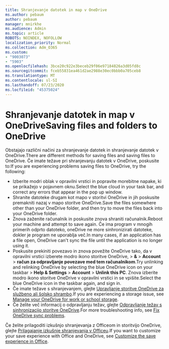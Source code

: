 ```yaml
---
title: Shranjevanje datotek in map v OneDrive
ms.author: pebaum
author: pebaum
manager: mnirkhe
ms.audience: Admin
ms.topic: article
ROBOTS: NOINDEX, NOFOLLOW
localization_priority: Normal
ms.collection: Adm_O365
ms.custom:
- "9003073"
- "5903"
ms.openlocfilehash: 3bce20c922e3beceb29f06e97184826a3d05fd8c
ms.sourcegitcommit: fceb55831ea461d2ae2988e30ec0bbb0a705ceb8
ms.translationtype: MT
ms.contentlocale: sl-SI
ms.lasthandoff: 07/23/2020
ms.locfileid: "45375024"
---
```

# <a name="saving-files-and-folders-to-onedrive"></a><span data-ttu-id="690c1-102">Shranjevanje datotek in map v OneDrive</span><span class="sxs-lookup"><span data-stu-id="690c1-102">Saving files and folders to OneDrive</span></span>

<span data-ttu-id="690c1-103">Obstajajo različni načini za shranjevanje datotek in shranjevanje datotek v OneDrive.</span><span class="sxs-lookup"><span data-stu-id="690c1-103">There are different methods for saving files and saving files to OneDrive.</span></span> <span data-ttu-id="690c1-104">Če imate težave pri shranjevanju datotek v OneDrive, poskusite to:</span><span class="sxs-lookup"><span data-stu-id="690c1-104">If you are experiencing problems saving files to OneDrive, try the following:</span></span>

- <span data-ttu-id="690c1-105">Izberite modri oblak v opravilni vrstici in popravite morebitne napake, ki se prikažejo v pojavnem oknu.</span><span class="sxs-lookup"><span data-stu-id="690c1-105">Select the blue cloud in your task bar, and correct any errors that appear in the pop up window.</span></span>
- <span data-ttu-id="690c1-106">Shranite datoteke drugam kot mapo v storitvi OneDrive in jih poskusite premakniti nazaj v mapo storitve OneDrive.</span><span class="sxs-lookup"><span data-stu-id="690c1-106">Save the files somewhere other than your OneDrive folder, and then try to move the files back into your OneDrive folder.</span></span>
- <span data-ttu-id="690c1-107">Znova zaženite računalnik in poskusite znova shraniti računalnik.</span><span class="sxs-lookup"><span data-stu-id="690c1-107">Reboot your machine and attempt to save again.</span></span> <span data-ttu-id="690c1-108">Če ima program v mnogih primerih odprto datoteko, oneDrive ne more sinhronizirati datoteke, dokler je program ne uporablja več.</span><span class="sxs-lookup"><span data-stu-id="690c1-108">In many cases, if an application has a file open, OneDrive can't sync the file until the application is no longer using it.</span></span>    
- <span data-ttu-id="690c1-109">Poskusite prekiniti povezavo in znova povežite OneDrive tako, da v opravilni vrstici izberete modro ikono storitve OneDrive, > **&**  >  **Account**  >  **račun za odpravljanje povezave med tem računalnikom**.</span><span class="sxs-lookup"><span data-stu-id="690c1-109">Try unlinking and relinking OneDrive by selecting the blue OneDrive icon on your taskbar > **Help & Settings** > **Account** > **Unlink this PC**.</span></span> <span data-ttu-id="690c1-110">Znova izberite modro ikono storitve OneDrive v opravilni vrstici in se vpišite.</span><span class="sxs-lookup"><span data-stu-id="690c1-110">Select the blue OneDrive icon in the taskbar again, and sign in.</span></span>
- <span data-ttu-id="690c1-111">Če imate težave s shranjevanjem, glejte [Upravljanje storitve OneDrive za službeno ali šolsko shrambo](https://support.microsoft.com/office/manage-your-onedrive-for-work-or-school-storage-31519161-059c-4764-b6f8-f5cd29f7fe68).</span><span class="sxs-lookup"><span data-stu-id="690c1-111">If you are experiencing a storage issue, see [Manage your OneDrive for work or school storage](https://support.microsoft.com/office/manage-your-onedrive-for-work-or-school-storage-31519161-059c-4764-b6f8-f5cd29f7fe68).</span></span>
- <span data-ttu-id="690c1-112">Če želite več informacij o odpravljanju težav, glejte [Odpravljanje težav s sinhronizacijo storitve OneDrive](https://docs.microsoft.com/alchemyinsights/fix-onedrive-sync-issues).</span><span class="sxs-lookup"><span data-stu-id="690c1-112">For more troubleshooting info, see [Fix OneDrive sync problems](https://docs.microsoft.com/alchemyinsights/fix-onedrive-sync-issues).</span></span>  

<span data-ttu-id="690c1-113">Če želite prilagoditi izkušnjo shranjevanja z Officeom in storitvijo OneDrive, glejte [Prilagajanje izkušnje shranjevanja v Officeu](https://support.microsoft.com/office/customize-the-save-experience-in-office-786200a7-f5f2-4d26-a3ae-b78c60dd5d3b).</span><span class="sxs-lookup"><span data-stu-id="690c1-113">If you want to customize your save experience with Office and OneDrive, see [Customize the save experience in Office](https://support.microsoft.com/office/customize-the-save-experience-in-office-786200a7-f5f2-4d26-a3ae-b78c60dd5d3b).</span></span>
